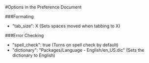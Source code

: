 #Options in the Preference Document

###Formating
* "tab_size": X (Sets spaces moved when tabbing to X)

###Error Checking
* "spell_check": true (Turns on spell check by default)
*	"dictionary": "Packages/Language - English/en_US.dic" (Sets the dictionary to English)
